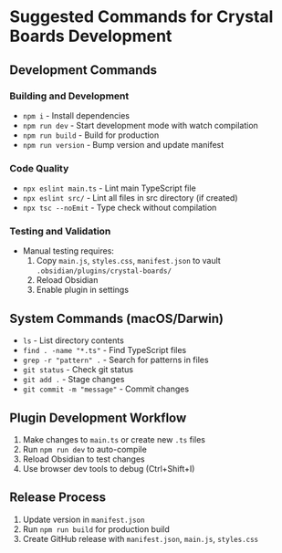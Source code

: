 # Suggested Commands for Crystal Boards Development

## Development Commands

### Building and Development
- `npm i` - Install dependencies
- `npm run dev` - Start development mode with watch compilation
- `npm run build` - Build for production
- `npm run version` - Bump version and update manifest

### Code Quality
- `npx eslint main.ts` - Lint main TypeScript file
- `npx eslint src/` - Lint all files in src directory (if created)
- `npx tsc --noEmit` - Type check without compilation

### Testing and Validation
- Manual testing requires:
  1. Copy `main.js`, `styles.css`, `manifest.json` to vault `.obsidian/plugins/crystal-boards/`
  2. Reload Obsidian
  3. Enable plugin in settings

## System Commands (macOS/Darwin)
- `ls` - List directory contents
- `find . -name "*.ts"` - Find TypeScript files
- `grep -r "pattern" .` - Search for patterns in files
- `git status` - Check git status
- `git add .` - Stage changes
- `git commit -m "message"` - Commit changes

## Plugin Development Workflow
1. Make changes to `main.ts` or create new `.ts` files
2. Run `npm run dev` to auto-compile
3. Reload Obsidian to test changes
4. Use browser dev tools to debug (Ctrl+Shift+I)

## Release Process
1. Update version in `manifest.json`
2. Run `npm run build` for production build
3. Create GitHub release with `manifest.json`, `main.js`, `styles.css`
